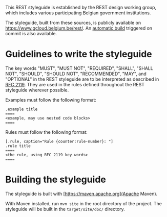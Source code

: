 This REST styleguide is established by the REST design working group, which includes various participating Belgian government institutions.

The styleguide, built from these sources, is publicly available on https://www.gcloud.belgium.be/rest/.
An [automatic build](http://gcloud-rest-styleguide-website.test.ext.ssbcloud.be/rest/) triggered on commit is also available.

# Guidelines to write the styleguide

The key words "MUST", "MUST NOT", "REQUIRED", "SHALL", "SHALL NOT", "SHOULD", "SHOULD NOT", "RECOMMENDED", "MAY", and "OPTIONAL" in the REST styleguide are to be interpreted as described in [RFC 2119](https://www.ietf.org/rfc/rfc2119.txt).
They are used in the rules defined throughout the REST styleguide wherever possible.

Examples must follow the following format:

```
.example title
====
<example, may use nested code blocks>
====
```

Rules must follow the following format:

```
[.rule, caption="Rule {counter:rule-number}: "]
.rule title
====
<the rule, using RFC 2119 key words>
====
```

# Building the styleguide

The styleguide is built with [https://maven.apache.org](Apache Maven).

With Maven installed, run `mvn site` in the root directory of the project. 
The styleguide will be built in the `target/site/doc/` directory.

